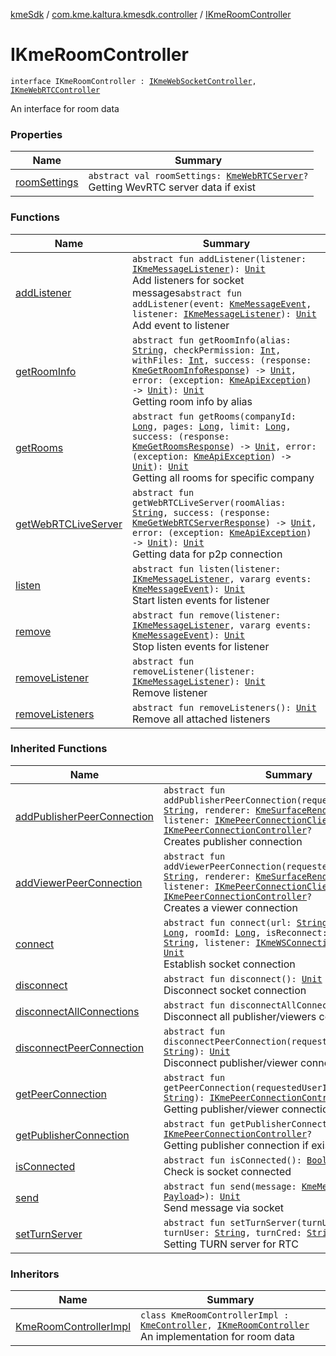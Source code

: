 [kmeSdk](../../index.md) / [com.kme.kaltura.kmesdk.controller](../index.md) / [IKmeRoomController](./index.md)

# IKmeRoomController

`interface IKmeRoomController : `[`IKmeWebSocketController`](../-i-kme-web-socket-controller/index.md)`, `[`IKmeWebRTCController`](../-i-kme-web-r-t-c-controller/index.md)

An interface for room data

### Properties

| Name | Summary |
|---|---|
| [roomSettings](room-settings.md) | `abstract val roomSettings: `[`KmeWebRTCServer`](../../com.kme.kaltura.kmesdk.rest.response.room/-kme-web-r-t-c-server/index.md)`?`<br>Getting WevRTC server data if exist |

### Functions

| Name | Summary |
|---|---|
| [addListener](add-listener.md) | `abstract fun addListener(listener: `[`IKmeMessageListener`](../../com.kme.kaltura.kmesdk.ws/-i-kme-message-listener/index.md)`): `[`Unit`](https://kotlinlang.org/api/latest/jvm/stdlib/kotlin/-unit/index.html)<br>Add listeners for socket messages`abstract fun addListener(event: `[`KmeMessageEvent`](../../com.kme.kaltura.kmesdk.ws.message/-kme-message-event/index.md)`, listener: `[`IKmeMessageListener`](../../com.kme.kaltura.kmesdk.ws/-i-kme-message-listener/index.md)`): `[`Unit`](https://kotlinlang.org/api/latest/jvm/stdlib/kotlin/-unit/index.html)<br>Add event to listener |
| [getRoomInfo](get-room-info.md) | `abstract fun getRoomInfo(alias: `[`String`](https://kotlinlang.org/api/latest/jvm/stdlib/kotlin/-string/index.html)`, checkPermission: `[`Int`](https://kotlinlang.org/api/latest/jvm/stdlib/kotlin/-int/index.html)`, withFiles: `[`Int`](https://kotlinlang.org/api/latest/jvm/stdlib/kotlin/-int/index.html)`, success: (response: `[`KmeGetRoomInfoResponse`](../../com.kme.kaltura.kmesdk.rest.response.room/-kme-get-room-info-response/index.md)`) -> `[`Unit`](https://kotlinlang.org/api/latest/jvm/stdlib/kotlin/-unit/index.html)`, error: (exception: `[`KmeApiException`](../../com.kme.kaltura.kmesdk.rest/-kme-api-exception/index.md)`) -> `[`Unit`](https://kotlinlang.org/api/latest/jvm/stdlib/kotlin/-unit/index.html)`): `[`Unit`](https://kotlinlang.org/api/latest/jvm/stdlib/kotlin/-unit/index.html)<br>Getting room info by alias |
| [getRooms](get-rooms.md) | `abstract fun getRooms(companyId: `[`Long`](https://kotlinlang.org/api/latest/jvm/stdlib/kotlin/-long/index.html)`, pages: `[`Long`](https://kotlinlang.org/api/latest/jvm/stdlib/kotlin/-long/index.html)`, limit: `[`Long`](https://kotlinlang.org/api/latest/jvm/stdlib/kotlin/-long/index.html)`, success: (response: `[`KmeGetRoomsResponse`](../../com.kme.kaltura.kmesdk.rest.response.room/-kme-get-rooms-response/index.md)`) -> `[`Unit`](https://kotlinlang.org/api/latest/jvm/stdlib/kotlin/-unit/index.html)`, error: (exception: `[`KmeApiException`](../../com.kme.kaltura.kmesdk.rest/-kme-api-exception/index.md)`) -> `[`Unit`](https://kotlinlang.org/api/latest/jvm/stdlib/kotlin/-unit/index.html)`): `[`Unit`](https://kotlinlang.org/api/latest/jvm/stdlib/kotlin/-unit/index.html)<br>Getting all rooms for specific company |
| [getWebRTCLiveServer](get-web-r-t-c-live-server.md) | `abstract fun getWebRTCLiveServer(roomAlias: `[`String`](https://kotlinlang.org/api/latest/jvm/stdlib/kotlin/-string/index.html)`, success: (response: `[`KmeGetWebRTCServerResponse`](../../com.kme.kaltura.kmesdk.rest.response.room/-kme-get-web-r-t-c-server-response/index.md)`) -> `[`Unit`](https://kotlinlang.org/api/latest/jvm/stdlib/kotlin/-unit/index.html)`, error: (exception: `[`KmeApiException`](../../com.kme.kaltura.kmesdk.rest/-kme-api-exception/index.md)`) -> `[`Unit`](https://kotlinlang.org/api/latest/jvm/stdlib/kotlin/-unit/index.html)`): `[`Unit`](https://kotlinlang.org/api/latest/jvm/stdlib/kotlin/-unit/index.html)<br>Getting data for p2p connection |
| [listen](listen.md) | `abstract fun listen(listener: `[`IKmeMessageListener`](../../com.kme.kaltura.kmesdk.ws/-i-kme-message-listener/index.md)`, vararg events: `[`KmeMessageEvent`](../../com.kme.kaltura.kmesdk.ws.message/-kme-message-event/index.md)`): `[`Unit`](https://kotlinlang.org/api/latest/jvm/stdlib/kotlin/-unit/index.html)<br>Start listen events for listener |
| [remove](remove.md) | `abstract fun remove(listener: `[`IKmeMessageListener`](../../com.kme.kaltura.kmesdk.ws/-i-kme-message-listener/index.md)`, vararg events: `[`KmeMessageEvent`](../../com.kme.kaltura.kmesdk.ws.message/-kme-message-event/index.md)`): `[`Unit`](https://kotlinlang.org/api/latest/jvm/stdlib/kotlin/-unit/index.html)<br>Stop listen events for listener |
| [removeListener](remove-listener.md) | `abstract fun removeListener(listener: `[`IKmeMessageListener`](../../com.kme.kaltura.kmesdk.ws/-i-kme-message-listener/index.md)`): `[`Unit`](https://kotlinlang.org/api/latest/jvm/stdlib/kotlin/-unit/index.html)<br>Remove listener |
| [removeListeners](remove-listeners.md) | `abstract fun removeListeners(): `[`Unit`](https://kotlinlang.org/api/latest/jvm/stdlib/kotlin/-unit/index.html)<br>Remove all attached listeners |

### Inherited Functions

| Name | Summary |
|---|---|
| [addPublisherPeerConnection](../-i-kme-web-r-t-c-controller/add-publisher-peer-connection.md) | `abstract fun addPublisherPeerConnection(requestedUserIdStream: `[`String`](https://kotlinlang.org/api/latest/jvm/stdlib/kotlin/-string/index.html)`, renderer: `[`KmeSurfaceRendererView`](../../com.kme.kaltura.kmesdk.webrtc.view/-kme-surface-renderer-view/index.md)`, listener: `[`IKmePeerConnectionClientEvents`](../../com.kme.kaltura.kmesdk.webrtc.peerconnection/-i-kme-peer-connection-client-events/index.md)`): `[`IKmePeerConnectionController`](../-i-kme-peer-connection-controller/index.md)`?`<br>Creates publisher connection |
| [addViewerPeerConnection](../-i-kme-web-r-t-c-controller/add-viewer-peer-connection.md) | `abstract fun addViewerPeerConnection(requestedUserIdStream: `[`String`](https://kotlinlang.org/api/latest/jvm/stdlib/kotlin/-string/index.html)`, renderer: `[`KmeSurfaceRendererView`](../../com.kme.kaltura.kmesdk.webrtc.view/-kme-surface-renderer-view/index.md)`, listener: `[`IKmePeerConnectionClientEvents`](../../com.kme.kaltura.kmesdk.webrtc.peerconnection/-i-kme-peer-connection-client-events/index.md)`): `[`IKmePeerConnectionController`](../-i-kme-peer-connection-controller/index.md)`?`<br>Creates a viewer connection |
| [connect](../-i-kme-web-socket-controller/connect.md) | `abstract fun connect(url: `[`String`](https://kotlinlang.org/api/latest/jvm/stdlib/kotlin/-string/index.html)`, companyId: `[`Long`](https://kotlinlang.org/api/latest/jvm/stdlib/kotlin/-long/index.html)`, roomId: `[`Long`](https://kotlinlang.org/api/latest/jvm/stdlib/kotlin/-long/index.html)`, isReconnect: `[`Boolean`](https://kotlinlang.org/api/latest/jvm/stdlib/kotlin/-boolean/index.html)`, token: `[`String`](https://kotlinlang.org/api/latest/jvm/stdlib/kotlin/-string/index.html)`, listener: `[`IKmeWSConnectionListener`](../../com.kme.kaltura.kmesdk.ws/-i-kme-w-s-connection-listener/index.md)`): `[`Unit`](https://kotlinlang.org/api/latest/jvm/stdlib/kotlin/-unit/index.html)<br>Establish socket connection |
| [disconnect](../-i-kme-web-socket-controller/disconnect.md) | `abstract fun disconnect(): `[`Unit`](https://kotlinlang.org/api/latest/jvm/stdlib/kotlin/-unit/index.html)<br>Disconnect socket connection |
| [disconnectAllConnections](../-i-kme-web-r-t-c-controller/disconnect-all-connections.md) | `abstract fun disconnectAllConnections(): `[`Unit`](https://kotlinlang.org/api/latest/jvm/stdlib/kotlin/-unit/index.html)<br>Disconnect all publisher/viewers connections |
| [disconnectPeerConnection](../-i-kme-web-r-t-c-controller/disconnect-peer-connection.md) | `abstract fun disconnectPeerConnection(requestedUserIdStream: `[`String`](https://kotlinlang.org/api/latest/jvm/stdlib/kotlin/-string/index.html)`): `[`Unit`](https://kotlinlang.org/api/latest/jvm/stdlib/kotlin/-unit/index.html)<br>Disconnect publisher/viewer connection by id |
| [getPeerConnection](../-i-kme-web-r-t-c-controller/get-peer-connection.md) | `abstract fun getPeerConnection(requestedUserIdStream: `[`String`](https://kotlinlang.org/api/latest/jvm/stdlib/kotlin/-string/index.html)`): `[`IKmePeerConnectionController`](../-i-kme-peer-connection-controller/index.md)`?`<br>Getting publisher/viewer connection by id |
| [getPublisherConnection](../-i-kme-web-r-t-c-controller/get-publisher-connection.md) | `abstract fun getPublisherConnection(): `[`IKmePeerConnectionController`](../-i-kme-peer-connection-controller/index.md)`?`<br>Getting publisher connection if exist |
| [isConnected](../-i-kme-web-socket-controller/is-connected.md) | `abstract fun isConnected(): `[`Boolean`](https://kotlinlang.org/api/latest/jvm/stdlib/kotlin/-boolean/index.html)<br>Check is socket connected |
| [send](../-i-kme-web-socket-controller/send.md) | `abstract fun send(message: `[`KmeMessage`](../../com.kme.kaltura.kmesdk.ws.message/-kme-message/index.md)`<out `[`Payload`](../../com.kme.kaltura.kmesdk.ws.message/-kme-message/-payload/index.md)`>): `[`Unit`](https://kotlinlang.org/api/latest/jvm/stdlib/kotlin/-unit/index.html)<br>Send message via socket |
| [setTurnServer](../-i-kme-web-r-t-c-controller/set-turn-server.md) | `abstract fun setTurnServer(turnUrl: `[`String`](https://kotlinlang.org/api/latest/jvm/stdlib/kotlin/-string/index.html)`, turnUser: `[`String`](https://kotlinlang.org/api/latest/jvm/stdlib/kotlin/-string/index.html)`, turnCred: `[`String`](https://kotlinlang.org/api/latest/jvm/stdlib/kotlin/-string/index.html)`): `[`Unit`](https://kotlinlang.org/api/latest/jvm/stdlib/kotlin/-unit/index.html)<br>Setting TURN server for RTC |

### Inheritors

| Name | Summary |
|---|---|
| [KmeRoomControllerImpl](../../com.kme.kaltura.kmesdk.controller.impl/-kme-room-controller-impl/index.md) | `class KmeRoomControllerImpl : `[`KmeController`](../../com.kme.kaltura.kmesdk.controller.impl/-kme-controller/index.md)`, `[`IKmeRoomController`](./index.md)<br>An implementation for room data |

